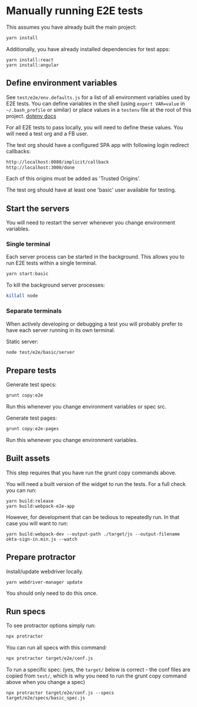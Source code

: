 # Manually running E2E tests

This assumes you have already built the main project:

```sh
yarn install
```

Additionally, you have already installed dependencies for test apps:

```
yarn install:react
yarn install:angular
```

## Define environment variables

See `test/e2e/env.defaults.js` for a list of all environment variables used by E2E tests. You can define variables in the shell (using `export VAR=value` in `~/.bash_profile` or similar) or place values in a `testenv` file at the root of this project. [dotenv docs](https://github.com/motdotla/dotenv#dotenv)

For all E2E tests to pass locally, you will need to define these values. You will need a test org and a FB user.

The test org should have a configured SPA app with following login redirect callbacks:

```sh
http://localhost:8080/implicit/callback
http://localhost:3000/done
```

Each of this origins must be added as 'Trusted Origins'.  

The test org should have at least one 'basic' user available for testing.

## Start the servers

You will need to restart the server whenever you change environment variables.

### Single terminal

Each server process can be started in the background. This allows you to run E2E tests within a single terminal.

```sh
yarn start:basic
```

To kill the background server processes:

```sh
killall node
```

### Separate terminals

When actively developing or debugging a test you will probably prefer to have each server running in its own terminal.

Static server:

```sh
node test/e2e/basic/server
```

## Prepare tests

Generate test specs:

```sh
grunt copy:e2e
```

Run this whenever you change environment variables or spec src.

Generate test pages:

```sh
grunt copy:e2e-pages
```

Run this whenever you change environment variables.

## Built assets

This step requires that you have run the grunt copy commands above.

You will need a built version of the widget to run the tests.  For a full check you can run:
```
yarn build:release
yarn build:webpack-e2e-app
```

However, for development that can be tedious to repeatedly run.  In that case you will want to run:
```
yarn build:webpack-dev --output-path ./target/js --output-filename okta-sign-in.min.js --watch
```

## Prepare protractor

Install/update webdriver locally.

```
yarn webdriver-manager update
```

You should only need to do this once.

## Run specs

To see protractor options simply run:

```sh
npx protractor
```

You can run all specs with this command:

```sh
npx protractor target/e2e/conf.js
```

To run a specific spec:
(yes, the `target/` below is correct - the conf files are copied from `test/`, which is why you need to run the grunt copy command above when you change a spec)
```
npx protractor target/e2e/conf.js --specs target/e2e/specs/basic_spec.js
```
